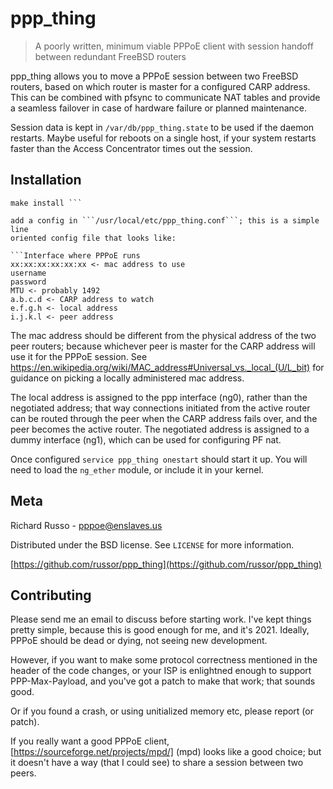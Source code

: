 # ppp_thing
> A poorly written, minimum viable PPPoE client with session handoff between redundant FreeBSD routers 

ppp_thing allows you to move a PPPoE session between two FreeBSD routers,
based on which router is master for a configured CARP address. This can be
combined with pfsync to communicate NAT tables and provide a seamless
failover in case of hardware failure or planned maintenance.

Session data is kept in ```/var/db/ppp_thing.state``` to be used if the
daemon restarts. Maybe useful for reboots on a single host, if your system
restarts faster than the Access Concentrator times out the session.

## Installation

```make
make install ```

add a config in ```/usr/local/etc/ppp_thing.conf```; this is a simple line
oriented config file that looks like:

```Interface where PPPoE runs
xx:xx:xx:xx:xx:xx <- mac address to use
username
password
MTU <- probably 1492
a.b.c.d <- CARP address to watch
e.f.g.h <- local address
i.j.k.l <- peer address
```

The mac address should be different from the physical address of the two
peer routers; because whichever peer is master for the CARP address will use
it for the PPPoE session. See https://en.wikipedia.org/wiki/MAC_address#Universal_vs._local_(U/L_bit)
for guidance on picking a locally administered mac address.

The local address is assigned to the ppp interface (ng0), rather than the
negotiated address; that way connections initiated from the active router
can be routed through the peer when the CARP address fails over, and the
peer becomes the active router. The negotiated address is assigned to a
dummy interface (ng1), which can be used for configuring PF nat.

Once configured ```service ppp_thing onestart``` should start it up. You
will need to load the ```ng_ether``` module, or include it in your kernel.

## Meta

Richard Russo - pppoe@enslaves.us

Distributed under the BSD license. See ``LICENSE`` for more information.

[https://github.com/russor/ppp_thing](https://github.com/russor/ppp_thing)

## Contributing

Please send me an email to discuss before starting work. I've kept things
pretty simple, because this is good enough for me, and it's 2021. Ideally,
PPPoE should be dead or dying, not seeing new development.

However, if you want to make some protocol correctness mentioned in the
header of the code changes, or your ISP is enlightned enough to support
PPP-Max-Payload, and you've got a patch to make that work; that sounds good.

Or if you found a crash, or using unitialized memory etc, please report (or
patch).

If you really want a good PPPoE client,
[https://sourceforge.net/projects/mpd/] (mpd) looks like a good choice; but
it doesn't have a way (that I could see) to share a session between two
peers.


